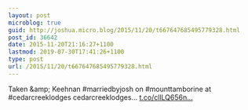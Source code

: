 ```yaml
---
layout: post
microblog: true
guid: http://joshua.micro.blog/2015/11/20/t667647685495779328.html
post_id: 36642
date: 2015-11-20T21:16:27+1100
lastmod: 2019-07-30T17:41:26+1100
type: post
url: /2015/11/20/t667647685495779328.html
---
```

Taken &amp;amp; Keehnan #marriedbyjosh on #mounttamborine at #cedarcreeklodges cedarcreeklodges… [t.co/cllLQ656n...](https://t.co/cllLQ656nY)

